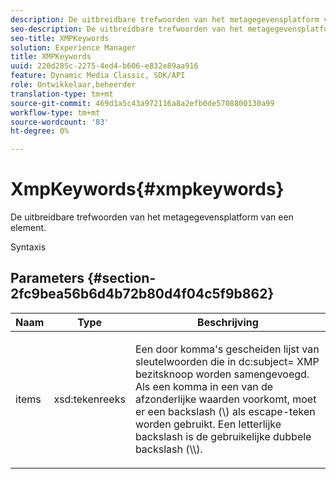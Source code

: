 ```yaml
---
description: De uitbreidbare trefwoorden van het metagegevensplatform van een element.
seo-description: De uitbreidbare trefwoorden van het metagegevensplatform van een element.
seo-title: XMPKeywords
solution: Experience Manager
title: XMPKeywords
uuid: 220d285c-2275-4ed4-b606-e832e89aa916
feature: Dynamic Media Classic, SDK/API
role: Ontwikkelaar,beheerder
translation-type: tm+mt
source-git-commit: 469d1a5c43a972116a8a2efb0de5708800130a99
workflow-type: tm+mt
source-wordcount: '83'
ht-degree: 0%

---
```



# XmpKeywords{#xmpkeywords}

De uitbreidbare trefwoorden van het metagegevensplatform van een element.

Syntaxis

## Parameters {#section-2fc9bea56b6d4b72b80d4f04c5f9b862}

<table id="table_04100BB8ABD84EF68B0A7CE3AD946414"> 
 <thead> 
  <tr> 
   <th colname="col1" class="entry"> Naam </th> 
   <th colname="col2" class="entry"> Type </th> 
   <th colname="col3" class="entry"> Beschrijving </th> 
  </tr> 
 </thead>
 <tbody> 
  <tr> 
   <td colname="col1"> <span class="codeph"> <span class="varname"> items</span> </span> </td> 
   <td colname="col2"> <span class="codeph"> xsd:tekenreeks</span> </td> 
   <td colname="col3"> <p>Een door komma's gescheiden lijst van sleutelwoorden die in <span class="codeph"> dc:subject=</span> XMP bezitsknoop worden samengevoegd. Als een komma in een van de afzonderlijke waarden voorkomt, moet er een backslash (\) als escape-teken worden gebruikt. Een letterlijke backslash is de gebruikelijke dubbele backslash (\\). </p> </td> 
  </tr> 
 </tbody> 
</table>

